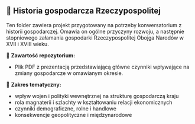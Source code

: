 ## 📘 Historia gospodarcza Rzeczypospolitej

Ten folder zawiera projekt przygotowany na potrzeby konwersatorium z historii gospodarczej. Omawia on ogólne przyczyny rozwoju, a następnie stopniowego załamania gospodarki Rzeczypospolitej Obojga Narodów w XVII i XVIII wieku.

📄 **Zawartość repozytorium:**
- Plik PDF z prezentacją przedstawiającą główne czynniki wpływające na zmiany gospodarcze w omawianym okresie.

📌 **Zakres tematyczny:**
- wpływ wojen i polityki wewnętrznej na strukturę gospodarczą kraju  
- rola magnaterii i szlachty w kształtowaniu relacji ekonomicznych  
- czynniki demograficzne, rolne i handlowe  
- konsekwencje geopolityczne i międzynarodowe

